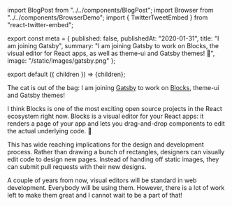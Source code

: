 import BlogPost from "../../components/BlogPost";
import Browser from "../../components/BrowserDemo";
import { TwitterTweetEmbed } from "react-twitter-embed";

export const meta = {
  published: false,
  publishedAt: "2020-01-31",
  title: "I am joining Gatsby",
  summary:
    "I am joining Gatsby to work on Blocks, the visual editor for React apps, as well as theme-ui and Gatsby themes! 🎉",
  image: "/static/images/gatsby.png"
};

export default ({ children }) => <BlogPost meta={meta}>{children}</BlogPost>;

The cat is out of the bag: I am joining [Gatsby](https://gatsbyjs.com) to work on [Blocks](https://blocks-ui.com), theme-ui and Gatsby themes!

I think Blocks is one of the most exciting open source projects in the React ecosystem right now. Blocks is a visual editor for your React apps: it renders a page of your app and lets you drag-and-drop components to edit the actual underlying code. 🤯

<TwitterTweetEmbed
  tweetId="1199384410199449600"
/>

This has wide reaching implications for the design and development process. Rather than drawing a bunch of rectangles, designers can visually edit code to design new pages. Instead of handing off static images, they can submit pull requests with their new designs.

A couple of years from now, visual editors will be standard in web development. Everybody will be using them. However, there is a lot of work left to make them great and I cannot wait to be a part of that!

